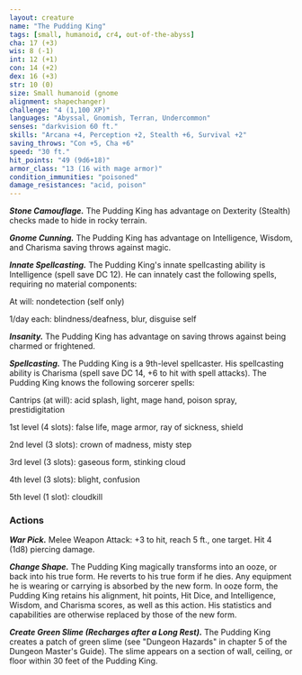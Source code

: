 ```yaml
---
layout: creature
name: "The Pudding King"
tags: [small, humanoid, cr4, out-of-the-abyss]
cha: 17 (+3)
wis: 8 (-1)
int: 12 (+1)
con: 14 (+2)
dex: 16 (+3)
str: 10 (0)
size: Small humanoid (gnome
alignment: shapechanger)
challenge: "4 (1,100 XP)"
languages: "Abyssal, Gnomish, Terran, Undercommon"
senses: "darkvision 60 ft."
skills: "Arcana +4, Perception +2, Stealth +6, Survival +2"
saving_throws: "Con +5, Cha +6"
speed: "30 ft."
hit_points: "49 (9d6+18)"
armor_class: "13 (16 with mage armor)"
condition_immunities: "poisoned"
damage_resistances: "acid, poison"
---
```


***Stone Camouflage.*** The Pudding King has advantage on Dexterity (Stealth) checks made to hide in rocky terrain.

***Gnome Cunning.*** The Pudding King has advantage on Intelligence, Wisdom, and Charisma saving throws against magic.

***Innate Spellcasting.*** The Pudding King's innate spellcasting ability is Intelligence (spell save DC 12). He can innately cast the following spells, requiring no material components:

At will: nondetection (self only)

1/day each: blindness/deafness, blur, disguise self

***Insanity.*** The Pudding King has advantage on saving throws against being charmed or frightened.

***Spellcasting.*** The Pudding King is a 9th-level spellcaster. His spellcasting ability is Charisma (spell save DC 14, +6 to hit with spell attacks). The Pudding King knows the following sorcerer spells:

Cantrips (at will): acid splash, light, mage hand, poison spray, prestidigitation

1st level (4 slots): false life, mage armor, ray of sickness, shield

2nd level (3 slots): crown of madness, misty step

3rd level (3 slots): gaseous form, stinking cloud

4th level (3 slots): blight, confusion

5th level (1 slot): cloudkill

### Actions

***War Pick.*** Melee Weapon Attack: +3 to hit, reach 5 ft., one target. Hit 4 (1d8) piercing damage.

***Change Shape.*** The Pudding King magically transforms into an ooze, or back into his true form. He reverts to his true form if he dies. Any equipment he is wearing or carrying is absorbed by the new form. In ooze form, the Pudding King retains his alignment, hit points, Hit Dice, and Intelligence, Wisdom, and Charisma scores, as well as this action. His statistics and capabilities are otherwise replaced by those of the new form.

***Create Green Slime (Recharges after a Long Rest).*** The Pudding King creates a patch of green slime (see "Dungeon Hazards" in chapter 5 of the Dungeon Master's Guide). The slime appears on a section of wall, ceiling, or floor within 30 feet of the Pudding King.